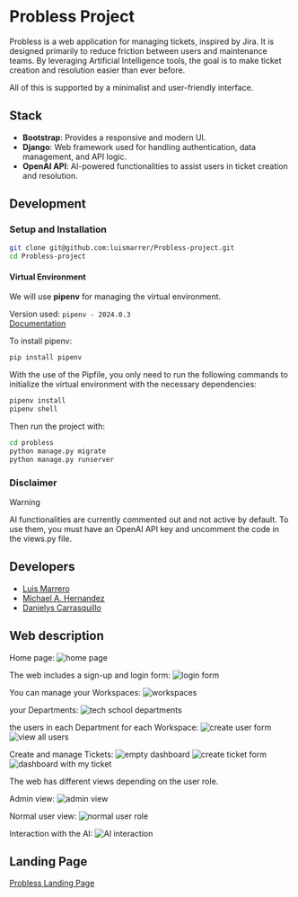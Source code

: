 # Probless Project

Probless is a web application for managing tickets, inspired by Jira. It is designed primarily to reduce friction between users and maintenance teams. By leveraging Artificial Intelligence tools, the goal is to make ticket creation and resolution easier than ever before.

All of this is supported by a minimalist and user-friendly interface.

## Stack

- **Bootstrap**: Provides a responsive and modern UI.
- **Django**: Web framework used for handling authentication, data management, and API logic.
- **OpenAI API**: AI-powered functionalities to assist users in ticket creation and resolution.

## Development

### Setup and Installation

```bash
git clone git@github.com:luismarrer/Probless-project.git
cd Probless-project
```

#### Virtual Environment

We will use **pipenv** for managing the virtual environment.

Version used: `pipenv - 2024.0.3`  
[Documentation](https://pipenv.pypa.io/en/latest/)

To install pipenv:

```bash
pip install pipenv
```

With the use of the Pipfile, you only need to run the following commands to initialize the virtual environment with the necessary dependencies:

```bash
pipenv install
pipenv shell
```

Then run the project with:

```bash
cd probless
python manage.py migrate
python manage.py runserver
```

### Disclaimer

>[!WARNING]
>AI functionalities are currently commented out and not active by default. To use them, you must have an OpenAI API key and uncomment the code in the views.py file.

## Developers

- [Luis Marrero](https://www.linkedin.com/in/luis-marr/)
- [Michael A. Hernandez](https://www.linkedin.com/in/michael-hern%C3%A1ndez-hern%C3%A1ndez-38a79a1a3/)
- [Danielys Carrasquillo](https://www.linkedin.com/in/danielys-carrasquillo-sierra-8548b028b/)

## Web description

Home page:
![home page](images/home_page.png)

The web includes a sign-up and login form:
![login form](images/login_form.png)

You can manage your Workspaces:
![workspaces](images/workspaces.png)

your Departments:
![tech school departments](images/tech_school_departments.png)

the users in each Department for each Workspace:
![create user form](images/create_user_form.png)
![view all users](images/view_all_users.png)

Create and manage Tickets:
![empty dashboard](images/empty_dashboard.png)
![create ticket form](images/create_ticket_form.png)
![dashboard with my ticket](images/dashboard_with_ticket.png)

The web has different views depending on the user role.

Admin view:
![admin view](images/admin_view.png)

Normal user view:
![normal user role](images/normal_user_view.png)

Interaction with the AI:
![AI interaction](images/ai_interaction.png)

## Landing Page

[Probless Landing Page](/)

